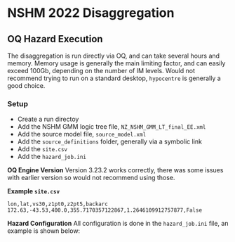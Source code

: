 # NSHM 2022 Disaggregation

## OQ Hazard Execution

The disaggregation is run directly via OQ, and can take several hours and memory. 
Memory usage is generally the main limiting factor, and can easily exceed 100Gb, depending on the number of IM levels.
Would not recommend trying to run on a standard desktop, `hypocentre` is generally a good choice.

### Setup
- Create a run directoy
- Add the NSHM GMM logic tree file,  `NZ_NSHM_GMM_LT_final_EE.xml`
- Add the source model file, `source_model.xml`
- Add the `source_definitions` folder, generally via a symbolic link
- Add the `site.csv` 
- Add the `hazard_job.ini`

**OQ Engine Version**
Version 3.23.2 works correctly, there was some issues with earlier version so would not recommend using those.

**Example `site.csv`**
```
lon,lat,vs30,z1pt0,z2pt5,backarc
172.63,-43.53,400.0,355.7170357122867,1.2646109912757877,False
```

**Hazard Configuration**
All configuration is done in the `hazard_job.ini` file, an example is shown below:
```

```

